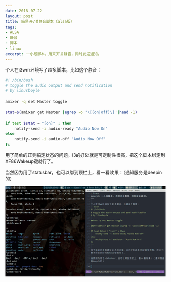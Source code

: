 ```yaml
---
date: 2018-07-22
layout: post
title: 简易开/关静音脚本（alsa版）
tags: 
- ALSA
- 静音
- 脚本
- linux
excerpt: 一小段脚本，用来开关静音，同时发送通知。 
---
```


个人在i3wm环境写了超多脚本，比如这个静音：
```bash
#! /bin/bash
# toggle the audio output and send notification
# by linusboyle

amixer -q set Master toggle 

stat=$(amixer get Master |egrep -o '\[(on|off)\]'|head -1) 

if test $stat = "[on]" ; then
    notify-send -i audio-ready "Audio Now On"
else
    notify-send -i audio-off "Audio Now Off"
fi
```

用了简单的正则搞定状态的问题。i3的好处就是可定制性很高，把这个脚本绑定到XF86Wakeup键就行了。

当然因为用了statusbar，也可以绑到顶栏上，看一看效果：（通知服务是deepin的）

![效果](/assets/images/2018/mute.gif)
